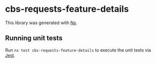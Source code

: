 # cbs-requests-feature-details

This library was generated with [Nx](https://nx.dev).

## Running unit tests

Run `nx test cbs-requests-feature-details` to execute the unit tests via [Jest](https://jestjs.io).
